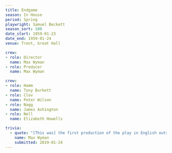 ```yaml
---
title: Endgame
season: In House
period: Spring
playwright: Samuel Beckett
season_sort: 100
date_start: 1959-01-23
date_end: 1959-01-24
venue: Trent, Great Hall

crew:
- role: Director
  name: Max Wyman
- role: Producer
  name: Max Wyman

crew:
- role: Hamm
  name: Tony Burkett
- role: Clov
  name: Peter Wilson
- role: Nagg
  name: James Ashington
- role: Nell
  name: Elizabeth Howells

trivia:
  - quote: "[This was] the first production of the play in English outside London."
    name: Max Wyman
    submitted: 2019-01-24
---
```

